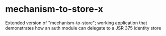# mechanism-to-store-x
Extended version of "mechanism-to-store"; working application that demonstrates how an auth module can delegate to a JSR 375 identity store
